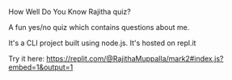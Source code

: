 
How Well Do You Know Rajitha quiz?

A fun yes/no quiz which contains questions about me.

It's a CLI project built using node.js.
It's hosted on repl.it

Try it here: https://replit.com/@RajithaMuppalla/mark2#index.js?embed=1&output=1
